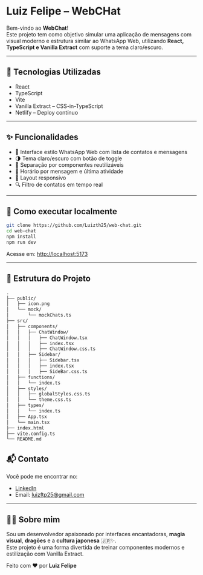 # Luiz Felipe – WebCHat

Bem-vindo ao **WebChat**!  
Este projeto tem como objetivo simular uma aplicação de mensagens com visual moderno e estrutura similar ao WhatsApp Web, utilizando **React, TypeScript e Vanilla Extract** com suporte a tema claro/escuro.

---

## 🔧 Tecnologias Utilizadas

- React
- TypeScript
- Vite
- Vanilla Extract – CSS-in-TypeScript
- Netlify – Deploy contínuo

---

## ✨ Funcionalidades

- 💬 Interface estilo WhatsApp Web com lista de contatos e mensagens
- 🌗 Tema claro/escuro com botão de toggle
- 🧠 Separação por componentes reutilizáveis
- 📆 Horário por mensagem e última atividade
- 📱 Layout responsivo
- 🔍 Filtro de contatos em tempo real

---

## 🚀 Como executar localmente

```bash
git clone https://github.com/Luizth25/web-chat.git
cd web-chat
npm install
npm run dev
```

Acesse em: [http://localhost:5173](http://localhost:5173)

---

## 📁 Estrutura do Projeto

```txt
.
├── public/
│   ├── icon.png
│   └── mock/
│       └── mockChats.ts
├── src/
│   ├── components/
│   │   ├── ChatWindow/
│   │   │   ├── ChatWindow.tsx
│   │   │   ├── index.tsx
│   │   │   ├── ChatWindow.css.ts
│   │   ├── Sidebar/
│   │   │   ├── Sidebar.tsx
│   │   │   ├── index.tsx
│   │   │   ├── SideBar.css.ts
│   ├── functions/
│   │   └── index.ts
│   ├── styles/
│   │   ├── globalStyles.css.ts
│   │   └── theme.css.ts
│   ├── types/
│   │   └── index.ts
│   ├── App.tsx
│   └── main.tsx
├── index.html
├── vite.config.ts
└── README.md
```

## 📬 Contato

Você pode me encontrar no:

- [LinkedIn](https://www.linkedin.com/in/luiz-preto)
- Email: luizftp25@gmail.com

---

## 🧙‍♂️ Sobre mim

Sou um desenvolvedor apaixonado por interfaces encantadoras, **magia visual**, **dragões** e a **cultura japonesa** 🇯🇵✨.  
Este projeto é uma forma divertida de treinar componentes modernos e estilização com Vanilla Extract.

Feito com ❤️ por **Luiz Felipe**
